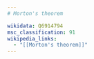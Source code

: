```yaml
---
# Morton's theorem

wikidata: Q6914794
msc_classification: 91
wikipedia_links:
  - "[[Morton's theorem]]"
---
```

